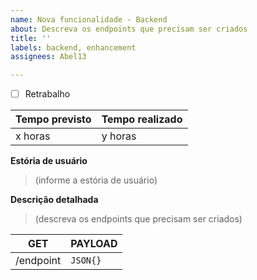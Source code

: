 ```yaml
---
name: Nova funcionalidade - Backend
about: Descreva os endpoints que precisam ser criados
title: ''
labels: backend, enhancement
assignees: Abel13

---
```


- [ ] Retrabalho

| Tempo previsto | Tempo realizado |
| ---      | ---       |
| x horas | y horas |
 

**Estória de usuário**
> (informe a estória de usuário)

**Descrição detalhada**
> (descreva os endpoints que precisam ser criados)

| GET | PAYLOAD |
| ---      | ---       |
| /endpoint | ```JSON{}``` |
